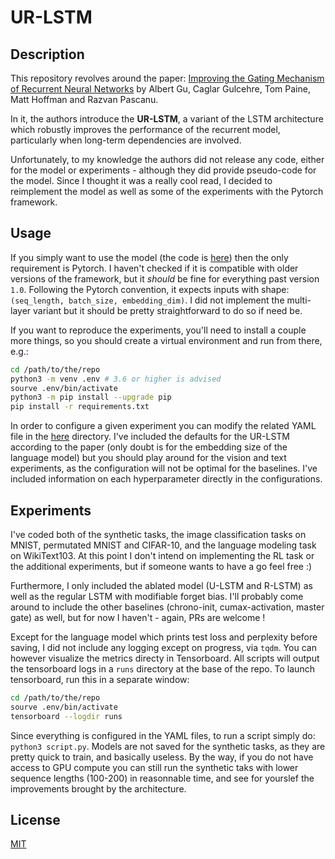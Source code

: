 # UR-LSTM

## Description

This repository revolves around the paper: [Improving the Gating Mechanism of Recurrent Neural Networks](https://arxiv.org/pdf/1910.09890.pdf) by Albert Gu, Caglar Gulcehre, Tom Paine, Matt Hoffman and Razvan Pascanu. 

In it, the authors introduce the **UR-LSTM**, a variant of the LSTM architecture which robustly improves the performance of the recurrent model, particularly when long-term dependencies are involved. 

Unfortunately, to my knowledge the authors did not release any code, either for the model or experiments - although they did provide pseudo-code for the model. Since I thought it was a really cool read, I decided to reimplement the model as well as some of the experiments with the Pytorch framework.

## Usage

If you simply want to use the model (the code is [here](src/models/ur_lstm.py)) then the only requirement is Pytorch. I haven't checked if it is compatible with older versions of the framework, but it _should_ be fine for everything past version `1.0`.  Following the Pytorch convention, it expects inputs with shape: `(seq_length, batch_size, embedding_dim)`. I did not implement the multi-layer variant but it should be pretty straightforward to do so if need be.

If you want to reproduce the experiments, you'll need to install a couple more things, so you should create a virtual environment and run from there, e.g.:

````bash
cd /path/to/the/repo
python3 -m venv .env # 3.6 or higher is advised
sourve .env/bin/activate
python3 -m pip install --upgrade pip
pip install -r requirements.txt
````

In order to configure a given experiment you can modify the related YAML file in the [here](src/configs/) directory. I've included the defaults for the UR-LSTM according to the paper (only doubt is for the embedding size of the language model) but you should play around for the vision and text experiments, as the configuration will not be optimal for the baselines. I've included information on each hyperparameter directly in the configurations.


## Experiments

I've coded both of the synthetic tasks, the image classification tasks on MNIST, permutated MNIST and CIFAR-10, and the language modeling task on WikiText103. At this point I don't intend on implementing the RL task or the additional experiments, but if someone wants to have a go feel free :)

Furthermore, I only included the ablated model (U-LSTM and R-LSTM) as well as the regular LSTM with modifiable forget bias. I'll probably come around to include the other baselines (chrono-init, cumax-activation, master gate) as well, but for now I haven't - again, PRs are welcome !

Except for the language model which prints test loss and perplexity before saving, I did not include any logging except on progress, via `tqdm`. You can however visualize the metrics directy in Tensorboard. All scripts will output the tensorboard logs in a `runs` directory at the base of the repo. To launch tensorboard, run this in a separate window:

````bash
cd /path/to/the/repo
sourve .env/bin/activate
tensorboard --logdir runs
````

Since everything is configured in the YAML files, to run a script simply do: `python3 script.py`. Models are not saved for the synthetic tasks, as they are pretty quick to train, and basically useless. By the way, if you do not have access to GPU compute you can still run the synthetic taks with lower sequence lengths (100-200) in reasonnable time, and see for yourslef the improvements brought by the architecture.

## License

[MIT](LICENSE)

